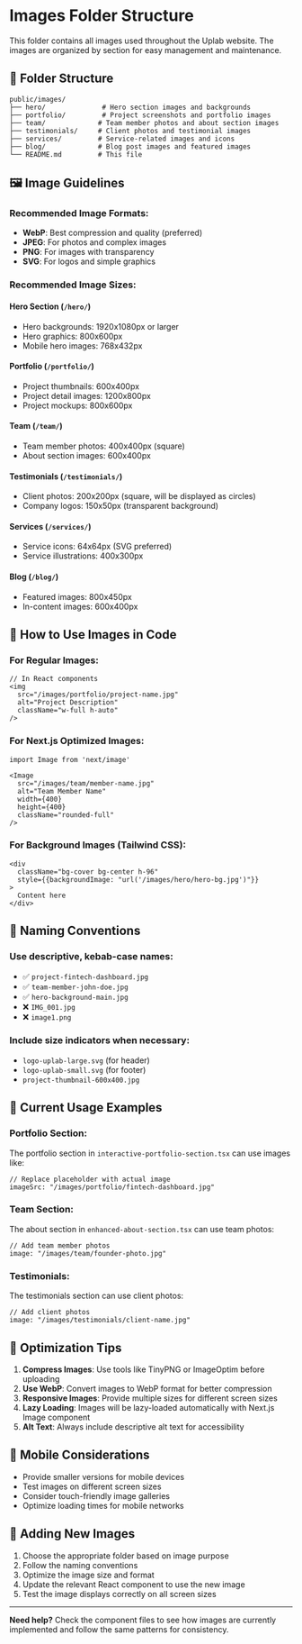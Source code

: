 # Images Folder Structure

This folder contains all images used throughout the Uplab website. The images are organized by section for easy management and maintenance.

## 📁 Folder Structure

```
public/images/
├── hero/              # Hero section images and backgrounds
├── portfolio/         # Project screenshots and portfolio images
├── team/             # Team member photos and about section images
├── testimonials/     # Client photos and testimonial images
├── services/         # Service-related images and icons
├── blog/             # Blog post images and featured images
└── README.md         # This file
```

## 🖼️ Image Guidelines

### **Recommended Image Formats:**
- **WebP**: Best compression and quality (preferred)
- **JPEG**: For photos and complex images
- **PNG**: For images with transparency
- **SVG**: For logos and simple graphics

### **Recommended Image Sizes:**

#### **Hero Section (`/hero/`)**
- Hero backgrounds: 1920x1080px or larger
- Hero graphics: 800x600px
- Mobile hero images: 768x432px

#### **Portfolio (`/portfolio/`)**
- Project thumbnails: 600x400px
- Project detail images: 1200x800px
- Project mockups: 800x600px

#### **Team (`/team/`)**
- Team member photos: 400x400px (square)
- About section images: 600x400px

#### **Testimonials (`/testimonials/`)**
- Client photos: 200x200px (square, will be displayed as circles)
- Company logos: 150x50px (transparent background)

#### **Services (`/services/`)**
- Service icons: 64x64px (SVG preferred)
- Service illustrations: 400x300px

#### **Blog (`/blog/`)**
- Featured images: 800x450px
- In-content images: 600x400px

## 🔧 How to Use Images in Code

### **For Regular Images:**
```tsx
// In React components
<img 
  src="/images/portfolio/project-name.jpg" 
  alt="Project Description"
  className="w-full h-auto"
/>
```

### **For Next.js Optimized Images:**
```tsx
import Image from 'next/image'

<Image
  src="/images/team/member-name.jpg"
  alt="Team Member Name"
  width={400}
  height={400}
  className="rounded-full"
/>
```

### **For Background Images (Tailwind CSS):**
```tsx
<div 
  className="bg-cover bg-center h-96"
  style={{backgroundImage: "url('/images/hero/hero-bg.jpg')"}}
>
  Content here
</div>
```

## 📝 Naming Conventions

### **Use descriptive, kebab-case names:**
- ✅ `project-fintech-dashboard.jpg`
- ✅ `team-member-john-doe.jpg`
- ✅ `hero-background-main.jpg`
- ❌ `IMG_001.jpg`
- ❌ `image1.png`

### **Include size indicators when necessary:**
- `logo-uplab-large.svg` (for header)
- `logo-uplab-small.svg` (for footer)
- `project-thumbnail-600x400.jpg`

## 🎯 Current Usage Examples

### **Portfolio Section:**
The portfolio section in `interactive-portfolio-section.tsx` can use images like:
```tsx
// Replace placeholder with actual image
imageSrc: "/images/portfolio/fintech-dashboard.jpg"
```

### **Team Section:**
The about section in `enhanced-about-section.tsx` can use team photos:
```tsx
// Add team member photos
image: "/images/team/founder-photo.jpg"
```

### **Testimonials:**
The testimonials section can use client photos:
```tsx
// Add client photos
image: "/images/testimonials/client-name.jpg"
```

## 🚀 Optimization Tips

1. **Compress Images**: Use tools like TinyPNG or ImageOptim before uploading
2. **Use WebP**: Convert images to WebP format for better compression
3. **Responsive Images**: Provide multiple sizes for different screen sizes
4. **Lazy Loading**: Images will be lazy-loaded automatically with Next.js Image component
5. **Alt Text**: Always include descriptive alt text for accessibility

## 📱 Mobile Considerations

- Provide smaller versions for mobile devices
- Test images on different screen sizes
- Consider touch-friendly image galleries
- Optimize loading times for mobile networks

## 🔄 Adding New Images

1. Choose the appropriate folder based on image purpose
2. Follow the naming conventions
3. Optimize the image size and format
4. Update the relevant React component to use the new image
5. Test the image displays correctly on all screen sizes

---

**Need help?** Check the component files to see how images are currently implemented and follow the same patterns for consistency.
